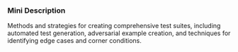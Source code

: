 ### Mini Description

Methods and strategies for creating comprehensive test suites, including automated test generation, adversarial example creation, and techniques for identifying edge cases and corner conditions.
